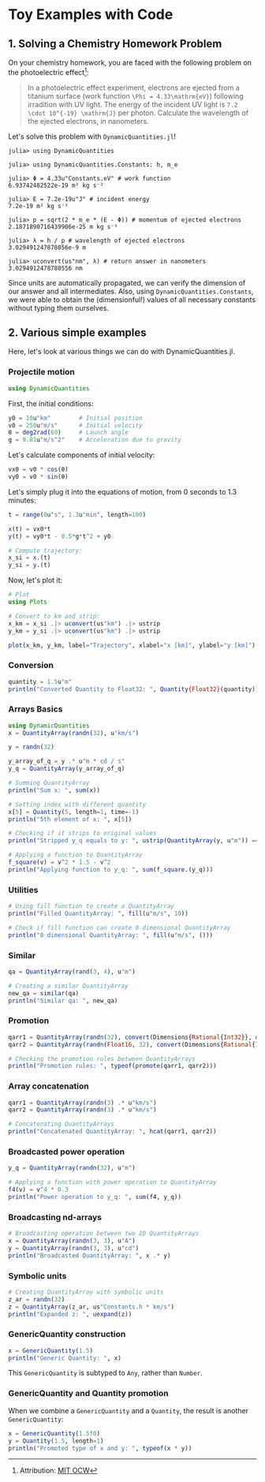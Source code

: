 # Toy Examples with Code

## 1. Solving a Chemistry Homework Problem

On your chemistry homework, you are faced with the following problem on the photoelectric effect[^1]:

[^1]: Attribution: [MIT OCW](https://ocw.mit.edu/courses/5-111sc-principles-of-chemical-science-fall-2014/resources/mit5_111f14_lec04soln/)

> In a photoelectric effect experiment, electrons are ejected from a titanium surface (work function ``\Phi = 4.33\mathrm{eV}``) following irradition with UV light.
> The energy of the incident UV light is ``7.2 \cdot 10^{-19} \mathrm{J}`` per photon. Calculate the wavelength of the ejected electrons, in nanometers.

Let's solve this problem with `DynamicQuantities.jl`!

```jldoctest examples
julia> using DynamicQuantities

julia> using DynamicQuantities.Constants: h, m_e

julia> Φ = 4.33u"Constants.eV" # work function
6.93742482522e-19 m² kg s⁻²

julia> E = 7.2e-19u"J" # incident energy
7.2e-19 m² kg s⁻²

julia> p = sqrt(2 * m_e * (E - Φ)) # momentum of ejected electrons
2.1871890716439906e-25 m kg s⁻¹

julia> λ = h / p # wavelength of ejected electrons
3.029491247878056e-9 m

julia> uconvert(us"nm", λ) # return answer in nanometers
3.0294912478780556 nm
```
Since units are automatically propagated, we can verify the dimension of our answer and all intermediates.
Also, using `DynamicQuantities.Constants`, we were able to obtain the (dimensionful!) values of all necessary constants without typing them ourselves.


## 2. Various simple examples

Here, let's look at various things we can do with DynamicQuantities.jl.

### Projectile motion

```julia
using DynamicQuantities
```

First, the initial conditions:

```julia
y0 = 10u"km"        # Initial position
v0 = 250u"m/s"      # Initial velocity
θ = deg2rad(60)     # Launch angle
g = 9.81u"m/s^2"    # Acceleration due to gravity
```

Let's calculate components of initial velocity:

```julia
vx0 = v0 * cos(θ)
vy0 = v0 * sin(θ)
```

Let's simply plug it into the equations of motion,
from 0 seconds to 1.3 minutes:

```julia
t = range(0u"s", 1.3u"min", length=100)

x(t) = vx0*t
y(t) = vy0*t - 0.5*g*t^2 + y0

# Compute trajectory:
x_si = x.(t)
y_si = y.(t)
```

Now, let's plot it:

```julia
# Plot
using Plots

# Convert to km and strip:
x_km = x_si .|> uconvert(us"km") .|> ustrip
y_km = y_si .|> uconvert(us"km") .|> ustrip

plot(x_km, y_km, label="Trajectory", xlabel="x [km]", ylabel="y [km]")
```

### Conversion

```julia
quantity = 1.5u"m"
println("Converted Quantity to Float32: ", Quantity{Float32}(quantity))
```

### Arrays Basics

```julia
using DynamicQuantities
x = QuantityArray(randn(32), u"km/s")

y = randn(32)

y_array_of_q = y .* u"m * cd / s"
y_q = QuantityArray(y_array_of_q)

# Summing QuantityArray
println("Sum x: ", sum(x))

# Setting index with different quantity
x[5] = Quantity(5, length=1, time=-1)
println("5th element of x: ", x[5])

# Checking if it strips to original values
println("Stripped y_q equals to y: ", ustrip(QuantityArray(y, u"m")) == y)

# Applying a function to QuantityArray
f_square(v) = v^2 * 1.5 - v^2
println("Applying function to y_q: ", sum(f_square.(y_q)))
```

### Utilities

```julia
# Using fill function to create a QuantityArray
println("Filled QuantityArray: ", fill(u"m/s", 10))

# Check if fill function can create 0 dimensional QuantityArray
println("0 dimensional QuantityArray: ", fill(u"m/s", ()))
```

### Similar

```julia
qa = QuantityArray(rand(3, 4), u"m")

# Creating a similar QuantityArray
new_qa = similar(qa)
println("Similar qa: ", new_qa)
```

### Promotion

```julia
qarr1 = QuantityArray(randn(32), convert(Dimensions{Rational{Int32}}, dimension(u"km/s")))
qarr2 = QuantityArray(randn(Float16, 32), convert(Dimensions{Rational{Int64}}, dimension(u"km/s")))

# Checking the promotion rules between QuantityArrays
println("Promotion rules: ", typeof(promote(qarr1, qarr2)))
```

### Array concatenation

```julia
qarr1 = QuantityArray(randn(3) .* u"km/s")
qarr2 = QuantityArray(randn(3) .* u"km/s")

# Concatenating QuantityArrays
println("Concatenated QuantityArray: ", hcat(qarr1, qarr2))
```

### Broadcasted power operation

```julia
y_q = QuantityArray(randn(32), u"m")

# Applying a function with power operation to QuantityArray
f4(v) = v^4 * 0.3
println("Power operation to y_q: ", sum(f4, y_q))
```

### Broadcasting nd-arrays

```julia
# Broadcasting operation between two 2D QuantityArrays
x = QuantityArray(randn(3, 3), u"A")
y = QuantityArray(randn(3, 3), u"cd")
println("Broadcasted QuantityArray: ", x .* y)
```

### Symbolic units

```julia
# Creating QuantityArray with symbolic units
z_ar = randn(32)
z = QuantityArray(z_ar, us"Constants.h * km/s")
println("Expanded z: ", uexpand(z))
```

### GenericQuantity construction

```julia
x = GenericQuantity(1.5)
println("Generic Quantity: ", x)
```

This `GenericQuantity` is subtyped to `Any`,
rather than `Number`.

### GenericQuantity and Quantity promotion

When we combine a `GenericQuantity` and a `Quantity`,
the result is another `GenericQuantity`:

```julia
x = GenericQuantity(1.5f0)
y = Quantity(1.5, length=1)
println("Promoted type of x and y: ", typeof(x * y))
```
